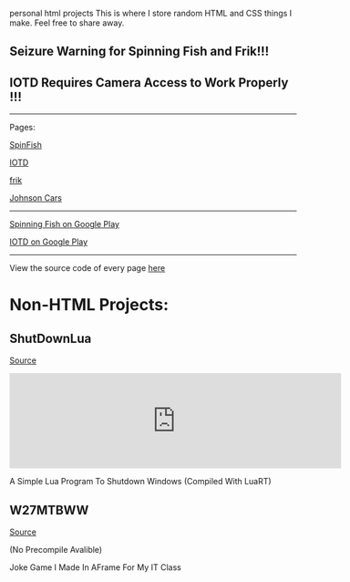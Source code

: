 personal html projects
This is where I store random HTML and CSS things I make.
Feel free to share away.
## Seizure Warning for Spinning Fish and Frik!!!
## IOTD Requires Camera Access to Work Properly !!!
--------------------------
Pages:

[SpinFish](/SpinFish/)

[IOTD](/IOTD/)

[frik](/frik/)

[Johnson Cars](/Johnson/)

--------------------------

[Spinning Fish on Google Play](https://play.google.com/store/apps/details?id=com.paramattyt.spinningfish)

[IOTD on Google Play](https://play.google.com/store/apps/details?id=com.paramattyt.iotd)

--------------------------
View the source code of every page [here](https://github.com/ParaMattKoopa/paramattkoopa.github.io/tree/main)


# Non-HTML Projects:

## ShutDownLua

[Source](https://github.com/ParaMattKoopa/ShutdownLua/tree/main)

<iframe frameborder="0" src="https://itch.io/embed/2736451?bg_color=000000&amp;fg_color=fe9494&amp;link_color=b30c0c&amp;border_color=8c3030" width="582" height="167"><a href="https://paramattkoopa-lolking.itch.io/sdl">ShutdownLua by ParaMattKoopa Lolking</a></iframe>

A Simple Lua Program To Shutdown Windows (Compiled With LuaRT)

## W27MTBWW

[Source](https://github.com/ParaMattKoopa/W27MTBWW)

(No Precompile Avalible)

Joke Game I Made In AFrame For My IT Class
